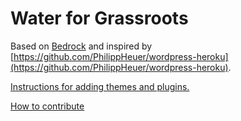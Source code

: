 # Water for Grassroots
Based on [Bedrock](https://roots.io/bedrock/) and inspired by [https://github.com/PhilippHeuer/wordpress-heroku](https://github.com/PhilippHeuer/wordpress-heroku).

[Instructions for adding themes and plugins.](https://roots.io/bedrock/docs/composer/#plugins)

[How to contribute](https://github.com/RagtagOpen/water-for-grassroots/blob/master/CONTRIBUTING.md)
